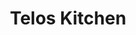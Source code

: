 ---
title: "Telos Kitchen"
description: "Pioneering block producer candidate on the Telos network. Focused building open source developer utilities and re-usable application components."
url: "/"
category: "Industry"
weight: 5
---